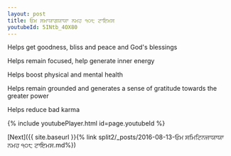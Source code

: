 ```yaml
---
layout: post
title: ਓਮ ਸਮਾਯਾਗਯਾਯਾ ਨਮਹ ੧੦੮ ਟਾਇਮਸ
youtubeId: 5INtb_4OX80
---
```

 
 
Helps get goodness, bliss and peace and God's blessings
 
Helps remain focused, help generate inner energy 
 
Helps boost physical and mental health 
 
Helps remain grounded and generates a sense of gratitude towards the greater power 
 
Helps reduce bad karma
 
 
 
 


{% include youtubePlayer.html id=page.youtubeId %}
 
[Next]({{ site.baseurl }}{% link  split2/_posts/2016-08-13-ਓਮ ਸਮਿਟਿਨਜਾਯਾਯਾ ਨਮਹ ੧੦੮ ਟਾਇਮਸ.md%})
 
